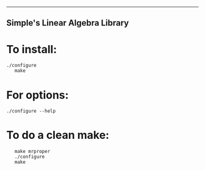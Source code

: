  -----------------------------------------
 Simple's Linear Algebra Library
 -----------------------------------------

# To install: 
```
./configure
   make
```

# For options: 

```
./configure --help
``` 
# To do a clean make:
```
   make mrproper
   ./configure
   make
```